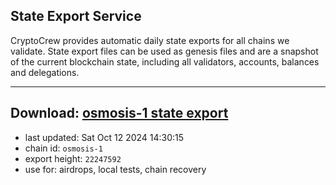 ## State Export Service
CryptoCrew provides automatic daily state exports for all chains we validate. State export files can be used as genesis files and are a snapshot of the current blockchain state, including all validators, accounts, balances and delegations.

---
**Download: [osmosis-1 state export](https://dl-eu2.ccvalidators.com/SERVICE/osmosis/osmosis-1_export_22247592.json)**
---

- last updated: Sat Oct 12 2024 14:30:15
- chain id: `osmosis-1`
- export height: `22247592`
- use for: airdrops, local tests, chain recovery
